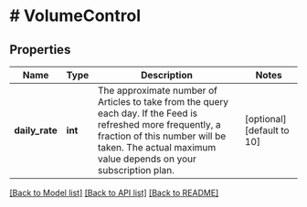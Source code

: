# # VolumeControl

## Properties

| Name           | Type    | Description                                                                                                                                                                                                        | Notes                      |
| -------------- | ------- | ------------------------------------------------------------------------------------------------------------------------------------------------------------------------------------------------------------------ | -------------------------- |
| **daily_rate** | **int** | The approximate number of Articles to take from the query each day. If the Feed is refreshed more frequently, a fraction of this number will be taken. The actual maximum value depends on your subscription plan. | [optional] [default to 10] |

[[Back to Model list]](../../README.md#models) [[Back to API list]](../../README.md#endpoints) [[Back to README]](../../README.md)

